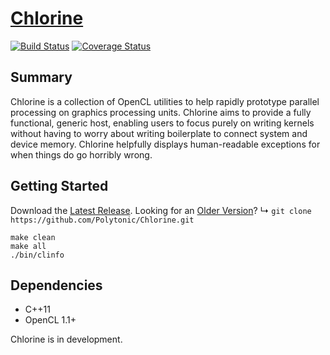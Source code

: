 # [Chlorine]()
[![Build Status](http://img.shields.io/travis/Polytonic/Chlorine.svg?style=flat)](https://travis-ci.org/Polytonic/Chlorine)
[![Coverage Status](http://img.shields.io/coveralls/Polytonic/Chlorine.svg?style=flat)](https://coveralls.io/r/Polytonic/Chlorine)

## Summary
Chlorine is a collection of OpenCL utilities to help rapidly prototype parallel processing on graphics processing units.  Chlorine aims to provide a fully functional, generic host, enabling users to focus purely on writing kernels without having to worry about writing boilerplate to connect system and device memory.  Chlorine helpfully displays human-readable exceptions for when things do go horribly wrong.

## Getting Started
Download the [Latest Release](https://github.com/Polytonic/Chlorine/archive/master.zip).  Looking for an [Older Version](https://github.com/Polytonic/Chlorine/releases)?
  ↳ `git clone https://github.com/Polytonic/Chlorine.git`

```
make clean
make all
./bin/clinfo
```

## Dependencies
- C++11
- OpenCL 1.1+

Chlorine is in development.

